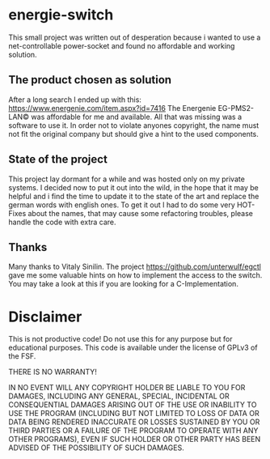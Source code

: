 # energie-switch
This small project was written out of desperation because i wanted to use a net-controllable power-socket and found no affordable and working solution.

## The product chosen as solution
After a long search I ended up with this: https://www.energenie.com/item.aspx?id=7416 
The Energenie EG-PMS2-LAN&copy; was affordable for me and available. All that was missing was a software to use it.
In order not to violate anyones copyright, the name must not fit the original company but should give a hint to the used components.

## State of the project
This project lay dormant for a while and was hosted only on my private systems. I decided now to put it out into the wild, in the hope that it may be helpful and i find the time to update it to the state of the art and replace the german words with english ones. To get it out I had to do some very HOT-Fixes about the names, that may cause some refactoring troubles, please handle the code with extra care.

## Thanks 
Many thanks to Vitaly Sinilin. The project https://github.com/unterwulf/egctl gave me some valuable hints on how to implement the access to the switch. You may take a look at this if you are looking for a C-Implementation. 

# Disclaimer
This is not productive code! Do not use this for any purpose but for educational purposes. This code is available under the license of GPLv3 of the FSF.

THERE IS NO WARRANTY!

IN NO EVENT WILL ANY COPYRIGHT HOLDER BE LIABLE TO YOU FOR DAMAGES, INCLUDING ANY
GENERAL, SPECIAL, INCIDENTAL OR CONSEQUENTIAL DAMAGES ARISING OUT OF THE
USE OR INABILITY TO USE THE PROGRAM (INCLUDING BUT NOT LIMITED TO LOSS OF
DATA OR DATA BEING RENDERED INACCURATE OR LOSSES SUSTAINED BY YOU OR THIRD
PARTIES OR A FAILURE OF THE PROGRAM TO OPERATE WITH ANY OTHER PROGRAMS),
EVEN IF SUCH HOLDER OR OTHER PARTY HAS BEEN ADVISED OF THE POSSIBILITY OF
SUCH DAMAGES.